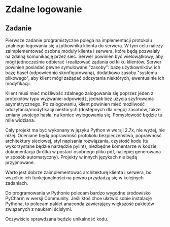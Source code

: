 # Zdalne logowanie

## Zadanie

Pierwsze zadanie programistyczne polega na implementacji protokołu zdalnego logowania się użytkownika klienta do serwera. W tym celu należy zaimplementować osobne moduły klienta i serwera, które będą pozwalały na zdalną komunikację przez sieć. Serwer powinien być wielowątkowy, aby mógł jednocześnie odbierać i realizować żądania od kilku klientów. Serwer powinien posiadać pewne symulowane "zasoby": bazę użytkowników, ich bazę haseł (odpowiednio skonfigurowaną), dodatkowo zasoby "systemu plikowego", aby klient mógł zażądać odczytania niektórych, ewentualnie ich modyfikacji.

Klient musi mieć możliwość zdalnego zalogowania się poprzez jeden z protokołów typu wyzwanie-odpowiedź, jednak bez użycia szyfrowania asymetrycznego. Po zalogowaniu, klient powinien mieć możliwość odczytania/modyfikacji niektórych (dostępnych dla niego) zasobów, także zmiany swojego hasła, na koniec wylogowania się. Pomysłowość będzie tu mile widziana.

Cały projekt ma być wykonany w języku Python w wersji 2.7x, nie wyżej, nie niżej. Oceniane będą poprawność protokołu bezpieczeństwa, poprawność architektury sieciowej, styl napisania rozwiązania, czystość kodu (tu wykorzystane będzie narzędzie pylint), niezbędne komentarze w kodzie, dokumentacja (krótka w postaci osobnego pliku pdf, najlepiej generowana w sposób automatyczny). Projekty w innych językach nie będą przyjmowane.

Warto jest dobrze zaimplementować architekturę klienta i serwera, bo wszelkie ich funkcjonalności na pewno przydadzą się w kolejnych zadaniach.

Do programowania w Pythonie polecam bardzo wygodne środowisko PyCharm w wersji Community. Jeśli ktoś chce ułatwić sobie instalację Pythona, to polecam pakiet anaconda zawierający większość pakietów związanych z naukami ścisłymi.

Oczywiście sprawdzana będzie unikalność kodu.